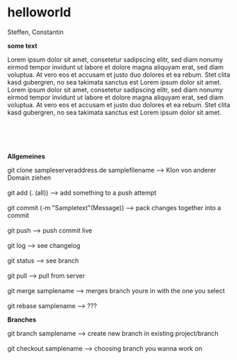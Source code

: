 # helloworld
Steffen, Constantin

<p> <b>some text</b> </p>
Lorem ipsum dolor sit amet, consetetur sadipscing elitr, sed diam nonumy eirmod tempor invidunt ut labore et dolore magna aliquyam erat, sed diam voluptua. 
At vero eos et accusam et justo duo dolores et ea rebum. Stet clita kasd gubergren, no sea takimata sanctus est Lorem ipsum dolor sit amet. 
Lorem ipsum dolor sit amet, consetetur sadipscing elitr, sed diam nonumy eirmod tempor invidunt ut labore et dolore magna aliquyam erat, sed diam voluptua. 
At vero eos et accusam et justo duo dolores et ea rebum. Stet clita kasd gubergren, no sea takimata sanctus est Lorem ipsum dolor sit amet.

<br>
<br>
<br>
<br>
<br>



<p> <b>Allgemeines</b> </p>

git clone sampleserveraddress.de samplefilename --> Klon von anderer Domain ziehen
<br>
<br>
git add (. (all)) --> add something to a push attempt
<br>
<br>
git commit (-m "Sampletext"(Message)) --> pack changes together into a commit
<br>
<br>
git push --> push commit live
<br>
<br>
git log --> see changelog
<br>
<br>
git status --> see branch
<br>
<br>
git pull --> pull from server
<br>
<br>
git merge samplename --> merges branch youre in with the one you select
<br>
<br>
git rebase samplename --> ???

<p> <b>Branches</b> </p>

git branch samplename --> create new branch in existing project/branch
<br>
<br>
git checkout samplename --> choosing branch you wanna work on


